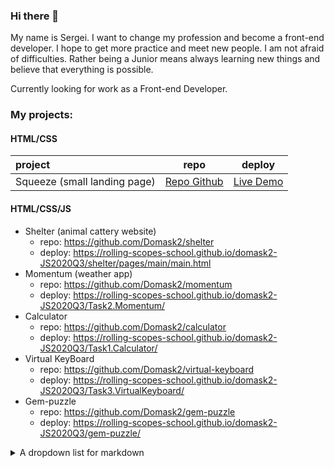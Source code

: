 ### Hi there 👋
My name is Sergei. I want to change my profession and become a front-end developer. I hope to get more practice and meet new people. I am not afraid of difficulties. Rather being a Junior means always learning new things and believe that everything is possible.

Currently looking for work as a Front-end Developer.

### My projects:

#### HTML/CSS
 project | repo | deploy 
 :---  | ------ | ------ 
 Squeeze (small landing page) | [Repo Github](https://github.com/Domask2/squeeze) | [Live Demo](https://domask2.github.io/squeeze/) 

#### HTML/CSS/JS
- Shelter (animal cattery website)
  - repo:   https://github.com/Domask2/shelter
  - deploy: https://rolling-scopes-school.github.io/domask2-JS2020Q3/shelter/pages/main/main.html
- Momentum (weather app)
  - repo:   https://github.com/Domask2/momentum
  - deploy: https://rolling-scopes-school.github.io/domask2-JS2020Q3/Task2.Momentum/
- Calculator
  - repo:   https://github.com/Domask2/calculator
  - deploy: https://rolling-scopes-school.github.io/domask2-JS2020Q3/Task1.Calculator/
- Virtual KeyBoard
  - repo:   https://github.com/Domask2/virtual-keyboard
  - deploy: https://rolling-scopes-school.github.io/domask2-JS2020Q3/Task3.VirtualKeyboard/
- Gem-puzzle
  - repo:   https://github.com/Domask2/gem-puzzle
  - deploy: https://rolling-scopes-school.github.io/domask2-JS2020Q3/gem-puzzle/


<details><summary>A dropdown list for markdown</summary>

   1. First item must be preceeded with an empty line.
   1. Markdown renders **perfectly**.
   1. Extra item.

</details>


<!--
**Domask2/Domask2** is a ✨ _special_ ✨ repository because its `README.md` (this file) appears on your GitHub profile.

Here are some ideas to get you started:

- 🔭 I’m currently working on ...
- 🌱 I’m currently learning ...
- 👯 I’m looking to collaborate on ...
- 🤔 I’m looking for help with ...
- 💬 Ask me about ...
- 📫 How to reach me: ...
- 😄 Pronouns: ...
- ⚡ Fun fact: ...
-->
